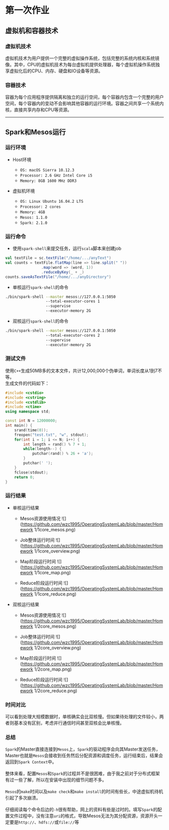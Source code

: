 # 第一次作业

## 虚拟机和容器技术

### 虚拟机技术

虚拟机技术为用户提供一个完整的虚拟操作系统，包括完整的系统内核和系统镜像。其中，CPU的虚拟机技术为每台虚拟机提供处理器，每个虚拟机操作系统独享虚拟化后的CPU、内存、硬盘和IO设备等资源。

### 容器技术

容器为每个应用程序提供隔离和独立的运行空间，每个容器内包含一个完整的用户空间，每个容器内的变动不会影响其他容器的运行环境。容器之间共享一个系统内核，直接共享内存和CPU等资源。

---

## Spark和Mesos运行

### 运行环境

 * Host环境
 	* `OS: macOS Sierra 10.12.3`
 	* `Processor: 2.6 GHz Intel Core i5`
 	* `Memory: 8GB 1600 MHz DDR3`

 * 虚拟机环境
 	* `OS: Linux Ubuntu 16.04.2 LTS`
 	* `Processor: 2 cores`
 	* `Memory: 4GB`
 	* `Mesos: 1.1.0`
 	* `Spark: 2.1.0`

### 运行命令

 * 使用`spark-shell`来提交任务，运行`scala`脚本来创建job
```scala
val textFile = sc.textFile("/home/.../anyText")
val counts = textFile.flatMap(line => line.split(" "))
                .map(word => (word, 1))
                .reduceByKey(_ + _)
counts.saveAsTextFile("/home/.../anyDirectory")
```
 * 单核运行`spark-shell`的命令
```sh
./bin/spark-shell --master mesos://127.0.0.1:5050
				  --total-executor-cores 1
				  --supervise
				  --executor-memory 2G
```

 * 双核运行`spark-shell`的命令
```sh
./bin/spark-shell --master mesos://127.0.0.1:5050
				  --total-executor-cores 2
				  --supervise
				  --executor-memory 2G
```

### 测试文件

使用`C++`生成50MB多的文本文件，共计12,000,000个伪单词，单词长度从1到7不等。<br />
生成文件的代码如下：
```C++
#include <cstdio>
#include <cstring>
#include <cstdlib>
#include <ctime>
using namespace std;

const int N = 12000000;
int main() {
	srand(time(0));
	freopen("test.txt", "w", stdout);
	for(int i = 1; i <= N; i++) {
		int length = rand() % 7 + 1;
		while(length--) {
			putchar(rand() % 26 + 'a');
		}
		putchar(' ');
	}
	fclose(stdout);
	return 0;
}
```

### 运行结果

 * 单核运行结果
 	* Mesos资源使用情况
 	![](https://github.com/wzc1995/OperatingSystemLab/blob/master/Homework 1/1core_mesos.png)

 	* Job整体运行时间
 	![](https://github.com/wzc1995/OperatingSystemLab/blob/master/Homework 1/1core_overview.png)

 	* Map阶段运行时间
 	![](https://github.com/wzc1995/OperatingSystemLab/blob/master/Homework 1/1core_map.png)

 	* Reduce阶段运行时间
 	![](https://github.com/wzc1995/OperatingSystemLab/blob/master/Homework 1/1core_reduce.png)

 * 双核运行结果
 	* Mesos资源使用情况
 	![](https://github.com/wzc1995/OperatingSystemLab/blob/master/Homework 1/2core_mesos.png)

 	* Job整体运行时间
 	![](https://github.com/wzc1995/OperatingSystemLab/blob/master/Homework 1/2core_overview.png)

 	* Map阶段运行时间
 	![](https://github.com/wzc1995/OperatingSystemLab/blob/master/Homework 1/2core_map.png)

 	* Reduce阶段运行时间
 	![](https://github.com/wzc1995/OperatingSystemLab/blob/master/Homework 1/2core_reduce.png)

### 时间对比
可以看到处理大规模数据时，单核确实会比双核慢。但如果待处理的文件较小，两者则基本没有区别，考虑并行通信时间甚至双核会比单核慢。<br />

### 总结
`Spark`的Master直接连接到`Mesos`上，`Spark`的驱动程序会向其Master发送任务，Master也就是`Mesos`会接收到任务然后分配资源和调度任务，运行结束后，结果会返回到`Spark Context`中。<br /><br />
整体来看，配置`Mesos`和`Spark`的过程并不是很困难，由于我之前对于分布式框架有过一些了解，所以在安装中出现的细节问题不多。<br /><br />
`Mesos`的`make`时间以及`make check`和`make install`的时间有些长，中途虚拟机待机引起了多次崩溃。<br /><br />
仔细阅读每个命令后边的`-h`很有帮助，网上的资料有些是过时的。填写`Spark`的配置文件过程中，没有注意`uri`的格式，导致Mesos无法为其分配资源，资源开头一定要是`http://`、`hdfs://`或`file://`等<br /><br />

